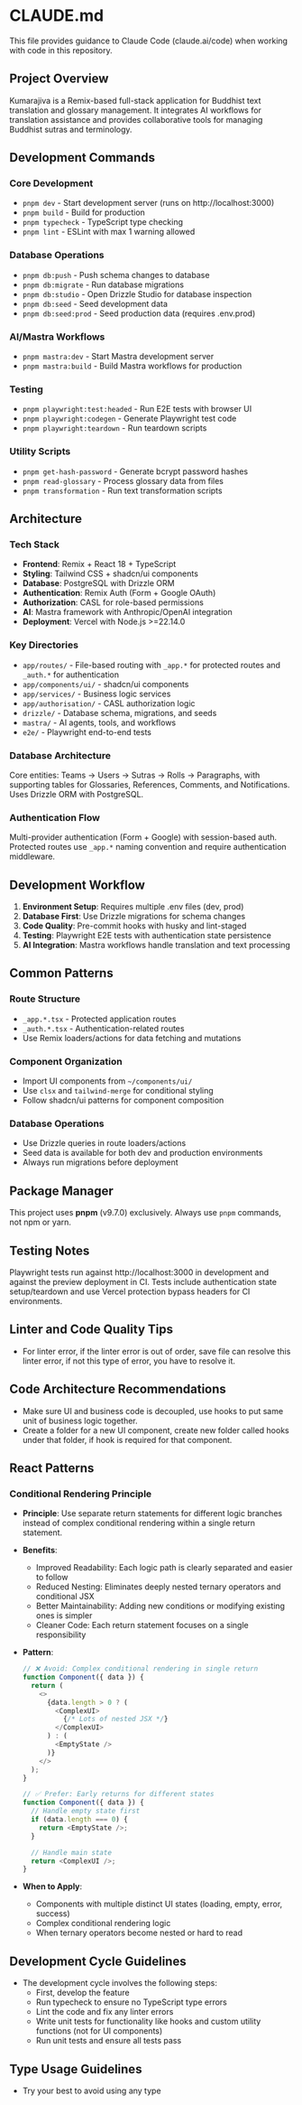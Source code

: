 # CLAUDE.md

This file provides guidance to Claude Code (claude.ai/code) when working with code in this repository.

## Project Overview

Kumarajiva is a Remix-based full-stack application for Buddhist text translation and glossary management. It integrates AI workflows for translation assistance and provides collaborative tools for managing Buddhist sutras and terminology.

## Development Commands

### Core Development

- `pnpm dev` - Start development server (runs on http://localhost:3000)
- `pnpm build` - Build for production
- `pnpm typecheck` - TypeScript type checking
- `pnpm lint` - ESLint with max 1 warning allowed

### Database Operations

- `pnpm db:push` - Push schema changes to database
- `pnpm db:migrate` - Run database migrations
- `pnpm db:studio` - Open Drizzle Studio for database inspection
- `pnpm db:seed` - Seed development data
- `pnpm db:seed:prod` - Seed production data (requires .env.prod)

### AI/Mastra Workflows

- `pnpm mastra:dev` - Start Mastra development server
- `pnpm mastra:build` - Build Mastra workflows for production

### Testing

- `pnpm playwright:test:headed` - Run E2E tests with browser UI
- `pnpm playwright:codegen` - Generate Playwright test code
- `pnpm playwright:teardown` - Run teardown scripts

### Utility Scripts

- `pnpm get-hash-password` - Generate bcrypt password hashes
- `pnpm read-glossary` - Process glossary data from files
- `pnpm transformation` - Run text transformation scripts

## Architecture

### Tech Stack

- **Frontend**: Remix + React 18 + TypeScript
- **Styling**: Tailwind CSS + shadcn/ui components
- **Database**: PostgreSQL with Drizzle ORM
- **Authentication**: Remix Auth (Form + Google OAuth)
- **Authorization**: CASL for role-based permissions
- **AI**: Mastra framework with Anthropic/OpenAI integration
- **Deployment**: Vercel with Node.js >=22.14.0

### Key Directories

- `app/routes/` - File-based routing with `_app.*` for protected routes and `_auth.*` for authentication
- `app/components/ui/` - shadcn/ui components
- `app/services/` - Business logic services
- `app/authorisation/` - CASL authorization logic
- `drizzle/` - Database schema, migrations, and seeds
- `mastra/` - AI agents, tools, and workflows
- `e2e/` - Playwright end-to-end tests

### Database Architecture

Core entities: Teams → Users → Sutras → Rolls → Paragraphs, with supporting tables for Glossaries, References, Comments, and Notifications. Uses Drizzle ORM with PostgreSQL.

### Authentication Flow

Multi-provider authentication (Form + Google) with session-based auth. Protected routes use `_app.*` naming convention and require authentication middleware.

## Development Workflow

1. **Environment Setup**: Requires multiple .env files (dev, prod)
2. **Database First**: Use Drizzle migrations for schema changes
3. **Code Quality**: Pre-commit hooks with husky and lint-staged
4. **Testing**: Playwright E2E tests with authentication state persistence
5. **AI Integration**: Mastra workflows handle translation and text processing

## Common Patterns

### Route Structure

- `_app.*.tsx` - Protected application routes
- `_auth.*.tsx` - Authentication-related routes
- Use Remix loaders/actions for data fetching and mutations

### Component Organization

- Import UI components from `~/components/ui/`
- Use `clsx` and `tailwind-merge` for conditional styling
- Follow shadcn/ui patterns for component composition

### Database Operations

- Use Drizzle queries in route loaders/actions
- Seed data is available for both dev and production environments
- Always run migrations before deployment

## Package Manager

This project uses **pnpm** (v9.7.0) exclusively. Always use `pnpm` commands, not npm or yarn.

## Testing Notes

Playwright tests run against http://localhost:3000 in development and against the preview deployment in CI. Tests include authentication state setup/teardown and use Vercel protection bypass headers for CI environments.

## Linter and Code Quality Tips

- For linter error, if the linter error is out of order, save file can resolve this linter error, if not this type of error, you have to resolve it.

## Code Architecture Recommendations

- Make sure UI and business code is decoupled, use hooks to put same unit of business logic together.
- Create a folder for a new UI component, create new folder called hooks under that folder, if hook is required for that component.

## React Patterns

### Conditional Rendering Principle

- **Principle**: Use separate return statements for different logic branches instead of complex conditional rendering within a single return statement.

- **Benefits**:
  - Improved Readability: Each logic path is clearly separated and easier to follow
  - Reduced Nesting: Eliminates deeply nested ternary operators and conditional JSX
  - Better Maintainability: Adding new conditions or modifying existing ones is simpler
  - Cleaner Code: Each return statement focuses on a single responsibility

- **Pattern**:
  ```typescript
  // ❌ Avoid: Complex conditional rendering in single return
  function Component({ data }) {
    return (
      <>
        {data.length > 0 ? (
          <ComplexUI>
            {/* Lots of nested JSX */}
          </ComplexUI>
        ) : (
          <EmptyState />
        )}
      </>
    );
  }

  // ✅ Prefer: Early returns for different states
  function Component({ data }) {
    // Handle empty state first
    if (data.length === 0) {
      return <EmptyState />;
    }

    // Handle main state
    return <ComplexUI />;
  }
  ```

- **When to Apply**:
  - Components with multiple distinct UI states (loading, empty, error, success)
  - Complex conditional rendering logic
  - When ternary operators become nested or hard to read

## Development Cycle Guidelines

- The development cycle involves the following steps:
  - First, develop the feature
  - Run typecheck to ensure no TypeScript type errors
  - Lint the code and fix any linter errors
  - Write unit tests for functionality like hooks and custom utility functions (not for UI components)
  - Run unit tests and ensure all tests pass

## Type Usage Guidelines

- Try your best to avoid using any type